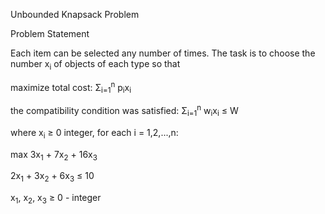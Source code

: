 Unbounded Knapsack Problem

Problem Statement

Each item can be selected any number of times. The task is to choose the number x<sub>i</sub> of objects of each type so that

maximize total cost: &Sigma;<sub>i=1</sub><sup>n</sup>  p<sub>i</sub>x<sub>i</sub>

the compatibility condition was satisfied: &Sigma;<sub>i=1</sub><sup>n</sup> w<sub>i</sub>x<sub>i</sub> ≤ W

where x<sub>i</sub> ≥ 0 integer, for each i = 1,2,...,n:

max 3x<sub>1</sub> + 7x<sub>2</sub> + 16x<sub>3</sub>

2x<sub>1</sub> + 3x<sub>2</sub> + 6x<sub>3</sub> ≤ 10

x<sub>1</sub>, x<sub>2</sub>, x<sub>3</sub> ≥ 0 - integer